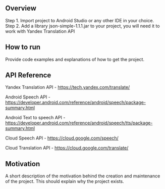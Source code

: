 ## Overview

Step 1. Import project to Android Studio or any other IDE in your choice. 
Step 2. Add a library json-simple-1.1.1.jar to your project, you will need it to work with Yandex Translation API


## How to run
Provide code examples and explanations of how to get the project.
## API Reference
Yandex Translation API - https://tech.yandex.com/translate/

Android Speech API - https://developer.android.com/reference/android/speech/package-summary.html

Android Text to speech API - https://developer.android.com/reference/android/speech/tts/package-summary.html

Cloud Speech API - https://cloud.google.com/speech/

Cloud Translation API - https://cloud.google.com/translate/
## Motivation
A short description of the motivation behind the creation and maintenance of the project. This should explain why the project exists.
